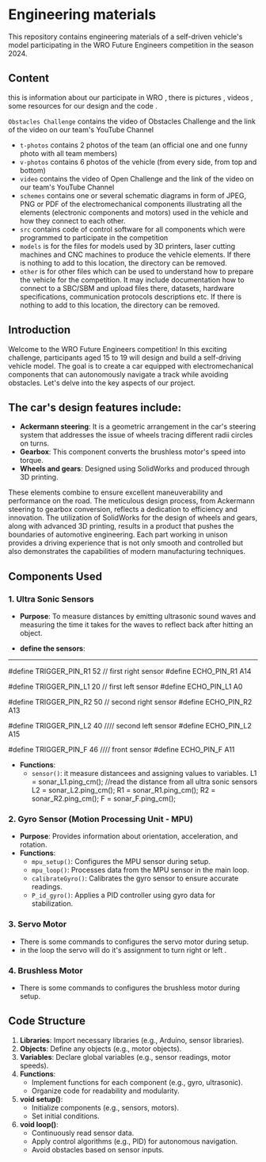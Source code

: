 Engineering materials
====

This repository contains engineering materials of a self-driven vehicle's model participating in the WRO Future Engineers competition in the season 2024.

## Content
this is information about our participate in WRO , there is pictures , videos , some resources for our design and the code . 

  `Obstacles Challenge` contains the video of Obstacles Challenge and the link of the video on our team's YouTube Channel 
* `t-photos` contains 2 photos of the team (an official one and one funny photo with all team members)
* `v-photos` contains 6 photos of the vehicle (from every side, from top and bottom)
* `video` contains the video of Open Challenge and the link of the video on our team's YouTube Channel 
* `schemes` contains one or several schematic diagrams in form of JPEG, PNG or PDF of the electromechanical components illustrating all the elements (electronic components and motors) used in the vehicle and how they connect to each other.
* `src` contains code of control software for all components which were programmed to participate in the competition
* `models` is for the files for models used by 3D printers, laser cutting machines and CNC machines to produce the vehicle elements. If there is nothing to add to this location, the directory can be removed.
* `other` is for other files which can be used to understand how to prepare the vehicle for the competition. It may include documentation how to connect to a SBC/SBM and upload files there, datasets, hardware specifications, communication protocols descriptions etc. If there is nothing to add to this location, the directory can be removed.

## Introduction

Welcome to the WRO Future Engineers competition! In this exciting challenge, participants aged 15 to 19 will design and build a self-driving vehicle model. The goal is to create a car equipped with electromechanical components that can autonomously navigate a track while avoiding obstacles. Let's delve into the key aspects of our project.

## The car's design features include:

- **Ackermann steering**: It is a geometric arrangement in the car's steering system that addresses the issue of wheels tracing different radii circles on turns.
- **Gearbox**: This component converts the brushless motor's speed into torque.
- **Wheels and gears**: Designed using SolidWorks and produced through 3D printing.

These elements combine to ensure excellent maneuverability and performance on the road. The meticulous design process, from Ackermann steering to gearbox conversion, reflects a dedication to efficiency and innovation. The utilization of SolidWorks for the design of wheels and gears, along with advanced 3D printing, results in a product that pushes the boundaries of automotive engineering. Each part working in unison provides a driving experience that is not only smooth and controlled but also demonstrates the capabilities of modern manufacturing techniques.

## Components Used

### 1. Ultra Sonic Sensors

- **Purpose**: To measure distances by emitting ultrasonic sound waves and measuring the time it takes for the waves to reflect back after hitting an object.

- **define the sensors**:
- ----------------------
#define TRIGGER_PIN_R1 52  // first right sensor 
#define ECHO_PIN_R1 A14

#define TRIGGER_PIN_L1 20  // first left sensor 
#define ECHO_PIN_L1 A0

#define TRIGGER_PIN_R2 50  // second right sensor 
#define ECHO_PIN_R2 A13

#define TRIGGER_PIN_L2 40 //// second left sensor 
#define ECHO_PIN_L2 A15

#define TRIGGER_PIN_F 46   //// front sensor 
#define ECHO_PIN_F A11

- **Functions**:
    - `sensor()`: it measure distancees and assigning values ​​to variables.
L1 = sonar_L1.ping_cm(); //read the distance from all ultra sonic sensors
L2 = sonar_L2.ping_cm();
R1 = sonar_R1.ping_cm();
R2 = sonar_R2.ping_cm();
F = sonar_F.ping_cm();

### 2. Gyro Sensor (Motion Processing Unit - MPU)

- **Purpose**: Provides information about orientation, acceleration, and rotation.
- **Functions**:
    - `mpu_setup()`: Configures the MPU sensor during setup.
    - `mpu_loop()`: Processes data from the MPU sensor in the main loop.
    - `calibrateGyro()`: Calibrates the gyro sensor to ensure accurate readings.
    - `P_id_gyro()`: Applies a PID controller using gyro data for stabilization.

### 3. Servo Motor
- There is some commands to configures the servo motor during setup.
- in the loop the servo will do it's assignment to turn right or left .

### 4. Brushless Motor
- There is some commands to configures the brushless motor during setup.

## Code Structure

1. **Libraries**: Import necessary libraries (e.g., Arduino, sensor libraries).
2. **Objects**: Define any objects (e.g., motor objects).
3. **Variables**: Declare global variables (e.g., sensor readings, motor speeds).
4. **Functions**:
    - Implement functions for each component (e.g., gyro, ultrasonic).
    - Organize code for readability and modularity.
5. **void setup()**:
    - Initialize components (e.g., sensors, motors).
    - Set initial conditions.
6. **void loop()**:
    - Continuously read sensor data.
    - Apply control algorithms (e.g., PID) for autonomous navigation.
    - Avoid obstacles based on sensor inputs.
